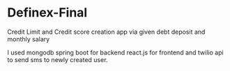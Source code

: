 # Definex-Final

Credit Limit and Credit score creation app via given debt deposit and monthly salary 

I used mongodb spring boot for backend react.js for frontend and twilio api to send sms to newly created user.





